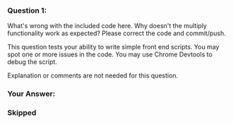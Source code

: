 ### Question 1:

What's wrong with the included code here.  Why doesn't the multiply functionality work as expected?  Please correct the code and commit/push.

This question tests your ability to write simple front end scripts.  You may spot one or more issues in the code.  You may use Chrome Devtools to debug the script.

Explanation or comments are not needed for this question.


### Your Answer:
### Skipped
